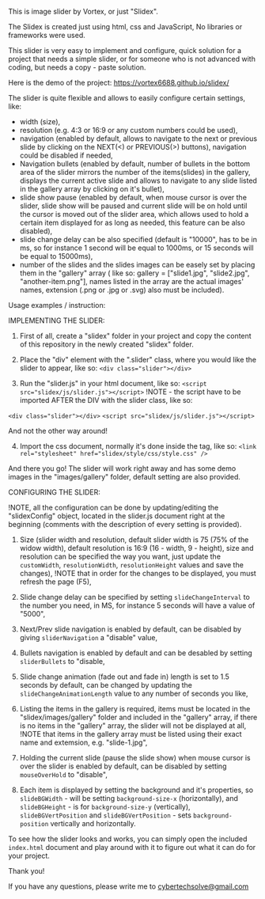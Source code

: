 This is image slider by Vortex, or just "Slidex".

The Slidex is created just using html, css and JavaScript,
No libraries or frameworks were used.

This slider is very easy to implement and configure, quick solution for a project that needs a simple slider,
or for someone who is not advanced with coding, but needs a copy - paste solution.

Here is the demo of the project: https://vortex6688.github.io/slidex/

The slider is quite flexible and allows to easily configure certain settings, like:
- width (size),
- resolution (e.g. 4:3 or 16:9 or any custom numbers could be used),
- navigation (enabled by default, allows to navigate to the next or previous slide by clicking on the NEXT(<) or PREVIOUS(>) buttons),
navigation could be disabled if needed,
- Navigation bullets (enabled by default, number of bullets in the bottom area of the slider mirrors the number of the items(slides) in the gallery, displays the current active slide and allows to navigate to any slide listed in the gallery array by clicking on it's bullet),
- slide show pause (enabled by default, when mouse cursor is over the slider, slide show will be paused and current slide will be on hold until the cursor is moved out of the slider area, which allows used to hold a certain item displayed for as long as needed, this feature can be also disabled),
- slide change delay can be also specified (default is "10000", has to be in ms, so for instance 1 second will be equal to 1000ms, or 15 seconds will be equal to 15000ms),
- number of the slides and the slides images can be easely set by placing them in the "gallery" array ( like so: gallery = ["slide1.jpg", "slide2.jpg", "another-item.png"], names listed in the array are the actual images' names, extension (.png or .jpg or .svg) also must be included). 

Usage examples / instruction:

IMPLEMENTING THE SLIDER:

1) First of all, create a "slidex" folder in your project and copy the content of this repository in the newly created "slidex" folder.

2) Place the "div" element with the ".slider" class, where you would like the slider to appear, like so:
`<div class="slider"></div>`

3) Run the "slider.js" in your html document, like so:
`<script src="slidex/js/slider.js"></script>`
!NOTE - the script have to be imported AFTER the DIV with the slider class, like so:

`<div class="slider"></div>`
`<script src="slidex/js/slider.js"></script>`

And not the other way around!

4) Import the css document, normally it's done inside the <head> tag, like so:
`<link rel="stylesheet" href="slidex/style/css/style.css" />`

And there you go! The slider will work right away and has some demo images in the "images/gallery" folder,
default setting are also provided.

CONFIGURING THE SLIDER:

!NOTE, all the configuration can be done by updating/editing the "slidexConfig" object, located in the slider.js document right at the beginning (comments with the description of every setting is provided).

1) Size (slider width and resolution, default slider width is 75 (75% of the widow width), default resolution is 16:9 (16 - width, 9 - height), size and resolution can be specified the way you want, just update the `customWidth`, `resolutionWidth`, `resolutionHeight` values and save the changes),
!NOTE that in order for the changes to be displayed, you must refresh the page (F5),

2) Slide change delay can be specified by setting `slideChangeInterval` to the number you need, in MS, for instance 5 seconds will have a value of "5000",

3) Next/Prev slide navigation is enabled by default, can be disabled by giving `sliderNavigation` a "disable" value,

4) Bullets navigation is enabled by default and can be desabled by setting `sliderBullets` to "disable,

5) Slide change animation (fade out and fade in) length is set to 1.5 seconds by default, can be changed by updating the `  slideChangeAnimationLength` value to any number of seconds you like,

6) Listing the items in the gallery is required, items must be located in the "slidex/images/gallery" folder and included in the "gallery" array, if there is no items in the "gallery" array, the slider will not be displayed at all,
!NOTE that items in the gallery array must be listed using their exact name and extemsion, e.g. "slide-1.jpg",

7) Holding the current slide (pause the slide show) when mouse cursor is over the slider is enabled by default, can be disabled by setting `mouseOverHold` to "disable",

8) Each item is displayed by setting the background and it's properties, so `slideBGWidth` - will be setting `background-size-x` (horizontally), and `slideBGHeight` - is for `background-size-y` (vertically), `slideBGVertPosition` and `slideBGVertPosition` - sets `background-position` vertically and horizontally.

To see how the slider looks and works, you can simply open the included `index.html` document and play around with it to figure out what it can do for your project.

Thank you!

If you have any questions, please write me to cybertechsolve@gmail.com
